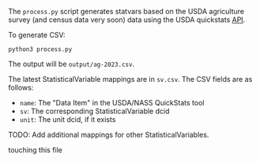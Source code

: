 The `process.py` script generates statvars based on the 
USDA agriculture survey (and census data very soon) data 
using the USDA quickstats [API][api].

[api]: https://quickstats.nass.usda.gov/api/

To generate CSV:
```
python3 process.py
```

The output will be `output/ag-2023.csv`.

The latest StatisticalVariable mappings are in `sv.csv`. The CSV fields are as follows: 

* `name`: The "Data Item" in the USDA/NASS QuickStats tool 
* `sv`: The corresponding StatisticalVariable dcid
* `unit`: The unit dcid, if it exists 

TODO: Add additional mappings for other StatisticalVariables.

touching this file
